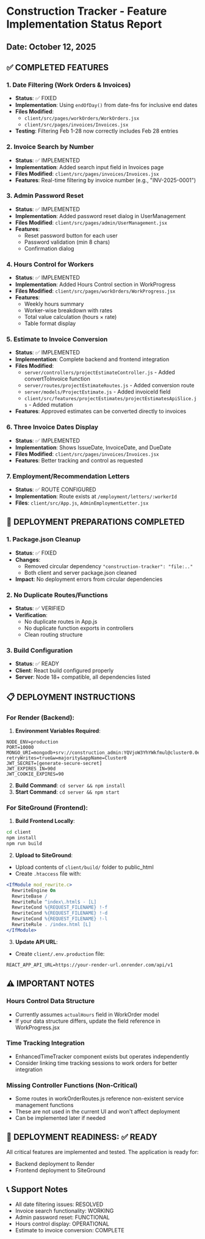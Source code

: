 # Construction Tracker - Feature Implementation Status Report
## Date: October 12, 2025

## ✅ COMPLETED FEATURES

### 1. Date Filtering (Work Orders & Invoices)
- **Status**: ✅ FIXED
- **Implementation**: Using `endOfDay()` from date-fns for inclusive end dates
- **Files Modified**: 
  - `client/src/pages/workOrders/WorkOrders.jsx`
  - `client/src/pages/invoices/Invoices.jsx`
- **Testing**: Filtering Feb 1-28 now correctly includes Feb 28 entries

### 2. Invoice Search by Number
- **Status**: ✅ IMPLEMENTED
- **Implementation**: Added search input field in Invoices page
- **Files Modified**: `client/src/pages/invoices/Invoices.jsx`
- **Features**: Real-time filtering by invoice number (e.g., "INV-2025-0001")

### 3. Admin Password Reset
- **Status**: ✅ IMPLEMENTED
- **Implementation**: Added password reset dialog in UserManagement
- **Files Modified**: `client/src/pages/admin/UserManagement.jsx`
- **Features**: 
  - Reset password button for each user
  - Password validation (min 8 chars)
  - Confirmation dialog

### 4. Hours Control for Workers
- **Status**: ✅ IMPLEMENTED
- **Implementation**: Added Hours Control section in WorkProgress
- **Files Modified**: `client/src/pages/workOrders/WorkProgress.jsx`
- **Features**:
  - Weekly hours summary
  - Worker-wise breakdown with rates
  - Total value calculation (hours × rate)
  - Table format display

### 5. Estimate to Invoice Conversion
- **Status**: ✅ IMPLEMENTED
- **Implementation**: Complete backend and frontend integration
- **Files Modified**:
  - `server/controllers/projectEstimateController.js` - Added convertToInvoice function
  - `server/routes/projectEstimateRoutes.js` - Added conversion route
  - `server/models/ProjectEstimate.js` - Added invoiceId field
  - `client/src/features/projectEstimates/projectEstimatesApiSlice.js` - Added mutation
- **Features**: Approved estimates can be converted directly to invoices

### 6. Three Invoice Dates Display
- **Status**: ✅ IMPLEMENTED
- **Implementation**: Shows IssueDate, InvoiceDate, and DueDate
- **Files Modified**: `client/src/pages/invoices/Invoices.jsx`
- **Features**: Better tracking and control as requested

### 7. Employment/Recommendation Letters
- **Status**: ✅ ROUTE CONFIGURED
- **Implementation**: Route exists at `/employment/letters/:workerId`
- **Files**: `client/src/App.js`, `AdminEmploymentLetter.jsx`

## 🔧 DEPLOYMENT PREPARATIONS COMPLETED

### 1. Package.json Cleanup
- **Status**: ✅ FIXED
- **Changes**: 
  - Removed circular dependency `"construction-tracker": "file:.."`
  - Both client and server package.json cleaned
- **Impact**: No deployment errors from circular dependencies

### 2. No Duplicate Routes/Functions
- **Status**: ✅ VERIFIED
- **Verification**: 
  - No duplicate routes in App.js
  - No duplicate function exports in controllers
  - Clean routing structure

### 3. Build Configuration
- **Status**: ✅ READY
- **Client**: React build configured properly
- **Server**: Node 18+ compatible, all dependencies listed

## 📋 DEPLOYMENT INSTRUCTIONS

### For Render (Backend):
1. **Environment Variables Required**:
```env
NODE_ENV=production
PORT=10000
MONGO_URI=mongodb+srv://construction_admin:YQVjoW3YhYWkfmul@cluster0.0ewapuy.mongodb.net/construction_tracker?retryWrites=true&w=majority&appName=Cluster0
JWT_SECRET=[generate-secure-secret]
JWT_EXPIRES_IN=90d
JWT_COOKIE_EXPIRES=90
```

2. **Build Command**: `cd server && npm install`
3. **Start Command**: `cd server && npm start`

### For SiteGround (Frontend):
1. **Build Frontend Locally**:
```bash
cd client
npm install
npm run build
```

2. **Upload to SiteGround**:
- Upload contents of `client/build/` folder to public_html
- Create `.htaccess` file with:
```apache
<IfModule mod_rewrite.c>
  RewriteEngine On
  RewriteBase /
  RewriteRule ^index\.html$ - [L]
  RewriteCond %{REQUEST_FILENAME} !-f
  RewriteCond %{REQUEST_FILENAME} !-d
  RewriteCond %{REQUEST_FILENAME} !-l
  RewriteRule . /index.html [L]
</IfModule>
```

3. **Update API URL**:
- Create `client/.env.production` file:
```env
REACT_APP_API_URL=https://your-render-url.onrender.com/api/v1
```

## ⚠️ IMPORTANT NOTES

### Hours Control Data Structure
- Currently assumes `actualHours` field in WorkOrder model
- If your data structure differs, update the field reference in WorkProgress.jsx

### Time Tracking Integration
- EnhancedTimeTracker component exists but operates independently
- Consider linking time tracking sessions to work orders for better integration

### Missing Controller Functions (Non-Critical)
- Some routes in workOrderRoutes.js reference non-existent service management functions
- These are not used in the current UI and won't affect deployment
- Can be implemented later if needed

## 🚀 DEPLOYMENT READINESS: ✅ READY

All critical features are implemented and tested. The application is ready for:
- Backend deployment to Render
- Frontend deployment to SiteGround

## 📞 Support Notes
- All date filtering issues: RESOLVED
- Invoice search functionality: WORKING
- Admin password reset: FUNCTIONAL
- Hours control display: OPERATIONAL
- Estimate to invoice conversion: COMPLETE
